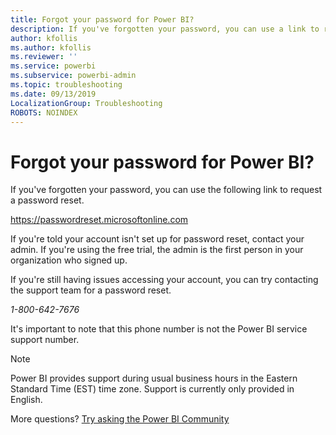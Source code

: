 ```yaml
---
title: Forgot your password for Power BI?
description: If you've forgotten your password, you can use a link to request a password reset.
author: kfollis
ms.author: kfollis
ms.reviewer: ''
ms.service: powerbi
ms.subservice: powerbi-admin
ms.topic: troubleshooting
ms.date: 09/13/2019
LocalizationGroup: Troubleshooting
ROBOTS: NOINDEX
---
```


# Forgot your password for Power BI?

If you've forgotten your password, you can use the following link to request a password reset.

<https://passwordreset.microsoftonline.com>

If you're told your account isn't set up for password reset, contact your admin. If you're using the free trial, the admin is the first person in your organization who signed up.

If you're still having issues accessing your account, you can try contacting the support team for a password reset.

*1-800-642-7676*

It's important to note that this phone number is not the Power BI service support number.

> [!NOTE]
> Power BI provides support during usual business hours in the Eastern Standard Time (EST) time zone. Support is currently only provided in English.

More questions? [Try asking the Power BI Community](https://community.powerbi.com/)